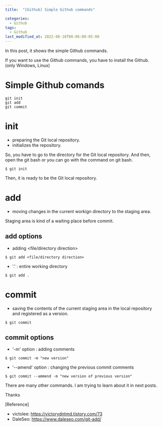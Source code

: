 ```yaml
---
title:  "[Github] Simple Github commands"

categories:
  - Github
tags:
  - Github
last_modified_at: 2022-08-18T08:06:00-05:00
---
```


In this post, it shows the simple Github commands. 

If you want to use the Github commands, you have to install the Github. (only Windows, Linux)

# Simple Github comands

```
git init
git add
git commit
```

# init

- preparing the Git local repository. 
- initializes the repository. 

So, you have to go to the directory for the Git local repository. 
And then, open the git bash or you can go with the command on git bash. 
```
$ git init
```
Then, it is ready to be the Git local repository.


# add
- moving changes in the current workign directory to the staging area.

Staging area is kind of a waiting place before commit.


## add options

  * adding <file/directory direction>
  ```
  $ git add <file/directory direction>
  ```

  * '.' : entire working directory 
  ```
  $ git add .
  ```


# commit
- saving the contents of the current staging area in the local repository and registered as a version.

```
$ git commit
```

## commit options

  * '-m' option : adding comments
  ```
  $ git commit -m "new version"
  ```

  * '--amend' option : changing the previous commit comments
  ```
  $ git commit --ammend -m "new version of previous version"
  ```

There are many other commands. 
I am trying to learn about it in next posts.

Thanks

[Reference]
* victolee: <https://victorydntmd.tistory.com/73>
* DaleSeo: <https://www.daleseo.com/git-add/>
